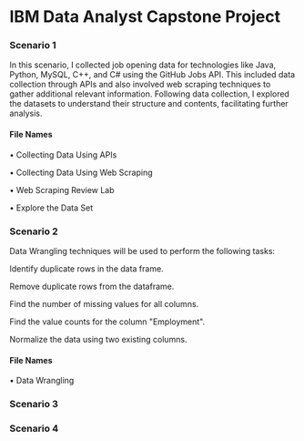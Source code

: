 # IBM Data Analyst Capstone Project

### Scenario 1
In this scenario, I collected job opening data for technologies like Java, Python, MySQL, C++, and C# using the GitHub Jobs API.
This included data collection through APIs and also involved web scraping techniques to gather additional relevant information. 
Following data collection, I explored the datasets to understand their structure and contents, facilitating further analysis.

#### File Names

•	Collecting Data Using APIs

•	Collecting Data Using Web Scraping

•	Web Scraping Review Lab

•	Explore the Data Set


### Scenario 2

Data Wrangling techniques will be used to perform the following tasks:

Identify duplicate rows in the data frame.

Remove duplicate rows from the dataframe.

Find the number of missing values for all columns.

Find the value counts for the column "Employment".

Normalize the data using two existing columns.  

#### File Names

• Data Wrangling


### Scenario 3



### Scenario 4

